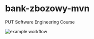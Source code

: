 # bank-zbozowy-mvn
PUT Software Engineering Course

![example workflow](https://github.com/Yee7i/bank-zbozowy-mvn/actions/workflows/ci.yml/badge.svg)
